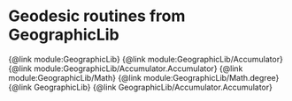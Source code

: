 Geodesic routines from GeographicLib
====================================

{@link module:GeographicLib}
{@link module:GeographicLib/Accumulator}
{@link module:GeographicLib/Accumulator.Accumulator}
{@link module:GeographicLib/Math}
{@link module:GeographicLib/Math.degree}
{@link GeographicLib}
{@link GeographicLib/Accumulator.Accumulator}



